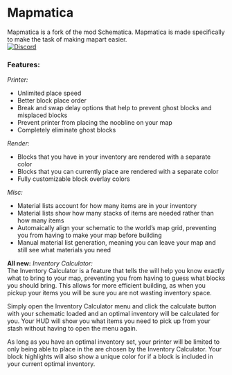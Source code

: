 # Mapmatica
Mapmatica is a fork of the mod Schematica. Mapmatica is made specifically to make the task of making mapart easier.<br>
[![Discord](https://img.shields.io/discord/740716348342009925?color=blue&label=Discord&logo=discord)](https://discord.gg/QpNYBu2RgG)

### Features:<br>
*Printer:*
- Unlimited place speed
- Better block place order
- Break and swap delay options that help to prevent ghost blocks and misplaced blocks
- Prevent printer from placing the noobline on your map
- Completely eliminate ghost blocks

*Render:*
- Blocks that you have in your inventory are rendered with a separate color
- Blocks that you can currently place are rendered with a separate color
- Fully customizable block overlay colors

*Misc:*
- Material lists account for how many items are in your inventory
- Material lists show how many stacks of items are needed rather than how many items
- Automaically align your schematic to the world’s map grid, preventing you from having to make your map before building
- Manual material list generation, meaning you can leave your map and still see what materials you need

**All new:** 
*Inventory Calculator:*<br> 
The Inventory Calculator is a feature that tells the will help you know exactly what to bring to your map, preventing you from having to guess what blocks you should bring. This allows for more efficient building, as when you pickup your items you will be sure you are not wasting inventory space.

Simply open the Inventory Calculator menu and click the calculate button with your schematic loaded and an optimal inventory will be calculated for you. Your HUD will show you what items you need to pick up from your stash without having to open the menu again. 

As long as you have an optimal inventory set, your printer will be limited to only being able to place in the are chosen by the Inventory Calculator. Your block highlights will also show a unique color for if a block is included in your current optimal inventory.
